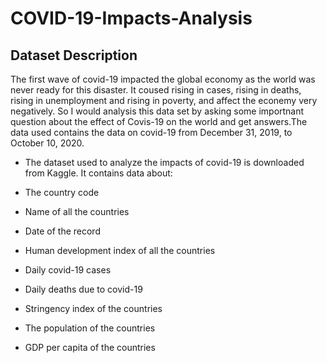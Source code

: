# COVID-19-Impacts-Analysis


## Dataset Description
The first wave of covid-19 impacted the global economy as the world was never ready for this disaster. It coused rising in cases, rising in deaths, rising in unemployment and rising in poverty, and affect the econemy very negatively. So I would analysis this data set by asking some importnant question about the effect of Covis-19 on the world and get answers.The data used contains the data on covid-19 from December 31, 2019, to October 10, 2020.

- The dataset used to analyze the impacts of covid-19 is downloaded from Kaggle. It contains data about:

- The country code

- Name of all the countries

- Date of the record

- Human development index of all the countries

- Daily covid-19 cases

- Daily deaths due to covid-19

- Stringency index of the countries

- The population of the countries

- GDP per capita of the countries
